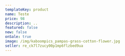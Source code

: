 ```yaml
---
templateKey: product
name: Teste
price: 98
description: ..
featured: false
new: false
onSale: true
image: /img/kaboompics_pampas-grass-cotton-flower.jpg
seller: re_ck7l7zucy00p1mp6flzbed9ua
---
```

